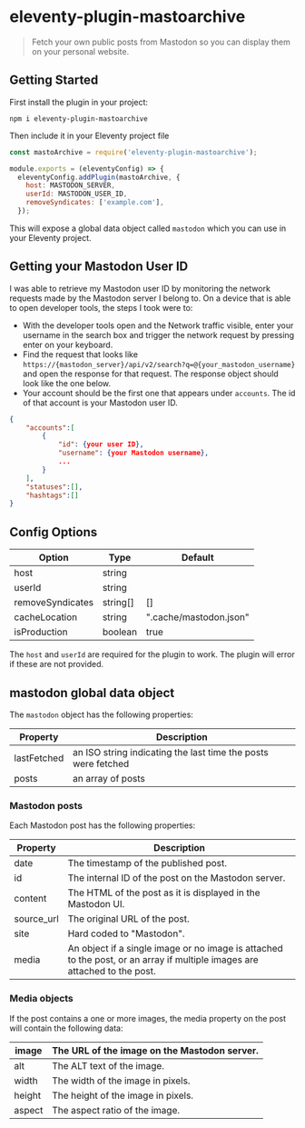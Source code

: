 # eleventy-plugin-mastoarchive

> Fetch your own public posts from Mastodon so you can display them on your personal website.

## Getting Started

First install the plugin in your project:

```shell
npm i eleventy-plugin-mastoarchive
```

Then include it in your Eleventy project file

```js
const mastoArchive = require('eleventy-plugin-mastoarchive');

module.exports = (eleventyConfig) => {
  eleventyConfig.addPlugin(mastoArchive, {
    host: MASTODON_SERVER,
    userId: MASTODON_USER_ID,
    removeSyndicates: ['example.com'],
  });
```

This will expose a global data object called `mastodon` which you can use in your Eleventy project.

## Getting your Mastodon User ID

I was able to retrieve my Mastodon user ID by monitoring the network requests made by the Mastodon server I belong to. On a device that is able to open developer tools, the steps I took were to:

- With the developer tools open and the Network traffic visible, enter your username in the search box and trigger the network request by pressing enter on your keyboard.
- Find the request that looks like `https://{mastodon_server}/api/v2/search?q=@{your_mastodon_username}` and open the response for that request. The response object should look like the one below.
- Your account should be the first one that appears under `accounts`. The id of that account is your Mastodon user ID.

```json
{
    "accounts":[
        {
            "id": {your user ID},
            "username": {your Mastodon username},
            ...
        }
    ],
    "statuses":[],
    "hashtags":[]
}
```

## Config Options

| Option           | Type     | Default                |
| ---------------- | -------- | ---------------------- |
| host             | string   |                        |
| userId           | string   |                        |
| removeSyndicates | string[] | []                     |
| cacheLocation    | string   | ".cache/mastodon.json" |
| isProduction     | boolean  | true                   |

The `host` and `userId` are required for the plugin to work. The plugin will error if these are not provided.

## mastodon global data object

The `mastodon` object has the following properties:

| Property    | Description                                                   |
| ----------- | ------------------------------------------------------------- |
| lastFetched | an ISO string indicating the last time the posts were fetched |
| posts       | an array of posts                                             |

### Mastodon posts

Each Mastodon post has the following properties:

| Property   | Description                                                                                                               |
| ---------- | ------------------------------------------------------------------------------------------------------------------------- |
| date       | The timestamp of the published post.                                                                                      |
| id         | The internal ID of the post on the Mastodon server.                                                                       |
| content    | The HTML of the post as it is displayed in the Mastodon UI.                                                               |
| source_url | The original URL of the post.                                                                                             |
| site       | Hard coded to "Mastodon".                                                                                                 |
| media      | An object if a single image or no image is attached to the post, or an array if multiple images are attached to the post. |

### Media objects

If the post contains a one or more images, the media property on the post will contain the following data:

| image  | The URL of the image on the Mastodon server. |
| ------ | -------------------------------------------- |
| alt    | The ALT text of the image.                   |
| width  | The width of the image in pixels.            |
| height | The height of the image in pixels.           |
| aspect | The aspect ratio of the image.               |
